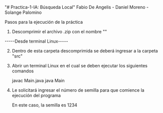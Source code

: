 "# Practica-1-IA: Búsqueda Local" 
Fabio De Angelis - Daniel Moreno - Solange Palomino

Pasos para la ejecución de la práctica

1. Descomprimir el archivo .zip con el nombre ""


-----Desde terminal Linux-----


2. Dentro de esta carpeta descomprimida se deberá ingresar a la carpeta "src"
3. Abrir un terminal Linux en el cual se deben ejecutar los siguientes comandos

	javac Main.java
	java Main

4. Le solicitará ingresar el número de semilla para que comience la ejecución del programa
	
	En este caso, la semilla es 1234

